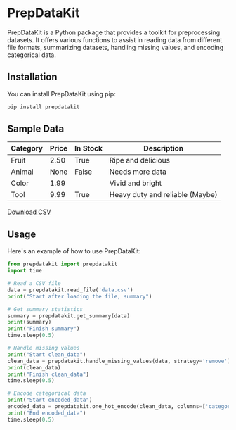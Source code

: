 # PrepDataKit

PrepDataKit is a Python package that provides a toolkit for preprocessing datasets. It offers various functions to assist in reading data from different file formats, summarizing datasets, handling missing values, and encoding categorical data.

## Installation

You can install PrepDataKit using pip:

```python 
pip install prepdatakit
```
                    
## Sample Data
| Category | Price | In Stock | Description |
|---|---|---|---|
| Fruit | 2.50 | True | Ripe and delicious |
| Animal | None | False | Needs more data |
| Color | 1.99 |  | Vivid and bright |
| Tool | 9.99 | True | Heavy duty and reliable (Maybe) |


[Download CSV](data:text/csv;charset=utf-8,category,price,in_stock,description%0AFruit,2.50,True,Ripe%20and%20delicious%0AAnimal,None,False,Needs%20more%20data%0AColor,1.99,,Vivid%20and%20bright%0ATool,9.99,True,Heavy%20duty%20and%20reliable%20(Maybe)%0A)



## Usage

Here's an example of how to use PrepDataKit:

```python
from prepdatakit import prepdatakit
import time

# Read a CSV file
data = prepdatakit.read_file('data.csv')
print("Start after loading the file, summary")

# Get summary statistics
summary = prepdatakit.get_summary(data)
print(summary)
print("Finish summary")
time.sleep(0.5)

# Handle missing values
print("Start clean_data")
clean_data = prepdatakit.handle_missing_values(data, strategy='remove')
print(clean_data)
print("Finish clean_data")
time.sleep(0.5)

# Encode categorical data
print("Start encoded_data")
encoded_data = prepdatakit.one_hot_encode(clean_data, columns=['category'])
print("End encoded_data")
time.sleep(0.5)
```
